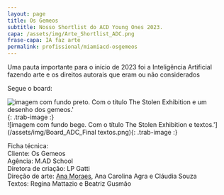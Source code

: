 ```yaml
---
layout: page
title: Os Gemeos
subtitle: Nosso Shortlist do ACD Young Ones 2023.
capa: /assets/img/Arte_Shortlist_ADC.png
frase-capa: IA faz arte
permalink: profissional/miamiacd-osgemeos
---
```


Uma pauta importante para o início de 2023 foi a Inteligência Artificial fazendo arte e os direitos autorais que eram ou não considerados  

Segue o board:  

![imagem com fundo preto. Com o título The Stolen Exhibition e um desenho dos gemeos.'](/assets/img/Board_ADC_Final.png){: .trab-image :}  
![imagem com fundo bege. Com o título The Stolen Exhibition e textos.'](/assets/img/Board_ADC_Final textos.png){: .trab-image :}   


Ficha técnica:  
Cliente: Os Gemeos  
Agência: M.AD School   
Diretora de criação: LP Gatti  
Direção de arte: [Ana Moraes](https://anaflaviamoraes.com.br/), Ana Carolina Agra e Cláudia Souza  
Textos: Regina Mattazio e Beatriz Gusmão
